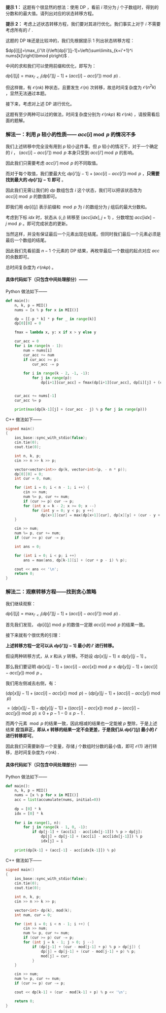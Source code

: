 **提示 1：** 这题有个很显然的想法：使用 DP ，看前 $i$ 项分为 $j$ 个子数组时，得到的分数和的最大值。请列出对应的状态转移方程。

**提示 2：** 考虑上述状态转移方程，我们要对其进行优化。我们事实上对于 $i$ 不需要考虑所有的 $i'$ .

这题的 DP 味还是比较冲的，我们先根据提示 1 列出状态转移方程：

$dp[i][j]=\max_{i'\lt i}\left(dp[i'][j-1]+\left(\sum\limits_{k=i'+1}^i nums[k]\right)\bmod p\right)$ .

中间的求和我们可以使用前缀和优化，即写为：

$dp[i][j]=\max_{i'\lt i}\left(dp[i'][j-1]+(acc[i]-acc[i'])\bmod p\right)$ .

但这样做，有 $\mathcal{O}(nk)$ 种状态，且要发生 $\mathcal{O}(n)$ 次转移，故总时间复杂度为 $\mathcal{O}(n^2k)$ ，显然无法通过本题。

接下来，考虑对上述 DP 进行优化。

这题有至少两种可以过的做法，时间复杂度分别为 $\mathcal{O}(nkp)$ 和 $\mathcal{O}(nk)$ ，请按需看后面的题解。

### 解法一：利用 $p$ 较小的性质—— $acc[i]\bmod p$ 的情况不多

我们上述转移中完全没有用到 $p$ 较小这件事。但 $p$ 较小的情况下，对于一个确定的 $i$ ， $(acc[i]-acc[i'])\bmod p$ 本身只受到 $acc[i']\bmod p$ 的影响。

因此我们只需要考虑 $acc[i']\bmod p$ 的不同取值。

而对于每个取值，我们要最大化 $dp[i'][j-1]+(acc[i]-acc[i'])\bmod p$ ，**只需要找到最大的 $dp[i'][j-1]$ 即可** 。

因此我们无需让我们的 $dp$ 数组包含 $i$ 这个状态，我们可以把该状态改为 $acc[i]\bmod p$ 的数值即可。

即我们用 $dp[i][j]$ 表示前缀和 $\bmod p$ 为 $i$ 的数组分为 $j$ 组后的最大分数和。

考虑到下标 $idx$ 时，状态从 $(i,j)$ 转移至 $(acc[idx],j+1)$ ，分数增加 $acc[idx]-j\bmod p$ 。即可完成状态的更新。

当然这样，并没有保证最后一个元素出现在结尾。但同时我们最后一个元素必须是最后一个数组的结尾。

因此我们先看前面 $n-1$ 个元素的 DP 结果，再枚举最后一个数组的起点对应 $acc$ 的余数即可。

总时间复杂度为 $\mathcal{O}(nkp)$ 。

#### 具体代码如下（只包含中间处理部分）——

Python 做法如下——

```Python []
def main():
    n, k, p = MII()
    nums = [x % p for x in MII()]

    dp = [[-p * k] * p for _ in range(k)]
    dp[0][0] = 0

    fmax = lambda x, y: x if x > y else y

    cur_acc = 0
    for i in range(n - 1):
        num = nums[i]
        cur_acc += num
        if cur_acc >= p:
            cur_acc -= p
        
        for i in range(k - 2, -1, -1):
            for j in range(p):
                dp[i+1][cur_acc] = fmax(dp[i+1][cur_acc], dp[i][j] + (cur_acc - j) % p)


    cur_acc += nums[-1]
    cur_acc %= p

    print(max(dp[k-1][j] + (cur_acc - j) % p for j in range(p)))
```

C++ 做法如下——

```cpp []
signed main()
{
    ios_base::sync_with_stdio(false);
    cin.tie(0);
    cout.tie(0);

    int n, k, p;
    cin >> n >> k >> p;

    vector<vector<int>> dp(k, vector<int>(p, - n * p));
    dp[0][0] = 0;
    int cur = 0, num;

    for (int i = 0; i < n - 1; i ++) {
        cin >> num;
        num %= p, cur += num;
        if (cur >= p) cur -= p;
        for (int x = k - 2; x >= 0; x --)
            for (int y = 0; y < p; y ++)
                dp[x+1][cur] = max(dp[x+1][cur], dp[x][y] + (cur - y + p) % p);
    }

    cin >> num;
    num %= p, cur += num;
    if (cur >= p) cur -= p;

    int ans = 0;

    for (int i = 0; i < p; i ++)
        ans = max(ans, dp[k-1][i] + (cur + p - i) % p);

    cout << ans << '\n';
    return 0;
}
```

### 解法二：观察转移方程——找到贪心策略

我们继续观察：

$dp[i][j]=\max_{i'\lt i}\left(dp[i'][j-1]+(acc[i]-acc[i'])\bmod p\right)$ .

首先我们发现， $dp[i][j]\bmod p$ 的数值一定跟 $acc[i]\bmod p$ 的结果一致。

接下来就有个很优秀的引理：

**上述转移方程一定可以从 $dp[i'][j-1]$ 最小的 $i'$ 进行转移。**

假设两种转移方式，从 $x$ 和从 $y$ 转移。不妨设 $dp[x][j-1]\leq dp[y][j-1]$ 。

那么我们要证明 $dp[x][j-1]+(acc[i]-acc[x])\bmod p\leq dp[y][j-1]+(acc[i]-acc[y])\bmod p$ 。

我们用左侧减去右侧，有：

$(dp[x][j-1]+(acc[i]-acc[x])\bmod p)-(dp[y][j-1]+(acc[i]-acc[y])\bmod p)$

$=(dp[x][j-1]-dp[y][j-1])+((acc[i]-acc[x])\bmod p-(acc[i]-acc[y])\bmod p)\leq 0+p-1-0\leq p-1$ .

而两个元素 $\bmod p$ 的结果一致，因此相减的结果也一定能被 $p$ 整除，于是上述结果 **应当非正，即从 $x$ 转移的结果一定不会更差，于是我们从 $dp[i'][j]$ 最小的 $i'$ 进行转移即可**。

因此我们只需要新存一个变量，存储 $j$ 个数组时分数的最小值，即可 $\mathcal{O}(1)$ 进行转移，总时间复杂度为 $\mathcal{O}(nk)$ .

#### 具体代码如下（只包含中间处理部分）——

Python 做法如下——

```Python []
def main():
    n, k, p = MII()
    nums = [x % p for x in MII()]
    acc = list(accumulate(nums, initial=0))
    
    dp = [0] * k
    idx = [0] * k
    
    for i in range(1, n):
        for j in range(k - 1, 0, -1):
            if dp[j-1] + (acc[i] - acc[idx[j-1]]) % p > dp[j]:
                dp[j] = dp[j-1] + (acc[i] - acc[idx[j-1]]) % p
                idx[j] = i
    
    print(dp[k-1] + (acc[-1] - acc[idx[k-1]]) % p)
```

C++ 做法如下——

```cpp []
signed main()
{
    ios_base::sync_with_stdio(false);
    cin.tie(0);
    cout.tie(0);

    int n, k, p;
    cin >> n >> k >> p;

    vector<int> dp(k), mod(k);
    int num, cur = 0;

    for (int i = 0; i < n - 1; i ++) {
        cin >> num;
        num %= p, cur += num;
        if (cur >= p) cur -= p;
        for (int j = k - 1; j > 0; j --) 
            if (dp[j-1] + (cur - mod[j-1] + p) % p > dp[j]) {
                dp[j] = dp[j-1] + (cur - mod[j-1] + p) % p;
                mod[j] = cur;
            }
    }

    cin >> num;
    num %= p, cur += num;
    if (cur >= p) cur -= p;

    cout << dp[k-1] + (cur - mod[k-1] + p) % p << '\n';

    return 0;
}
```
